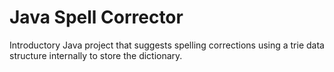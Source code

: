 # Java Spell Corrector

Introductory Java project that suggests spelling corrections using a trie data structure internally to store the dictionary.
